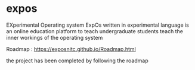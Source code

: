 # expos
EXperimental Operating system ExpOs written in experimental language is an online education platform to teach undergraduate students teach the inner workings of the operating system

Roadmap : https://exposnitc.github.io/Roadmap.html

the project has been completed by following the roadmap

